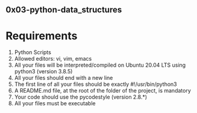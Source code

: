 ## 0x03-python-data_structures



# Requirements
1. Python Scripts
2. Allowed editors: vi, vim, emacs
3. All your files will be interpreted/compiled on Ubuntu 20.04 LTS using python3 (version 3.8.5)
4. All your files should end with a new line
5. The first line of all your files should be exactly #!/usr/bin/python3
6. A README.md file, at the root of the folder of the project, is mandatory
7. Your code should use the pycodestyle (version 2.8.*)
8. All your files must be executable
